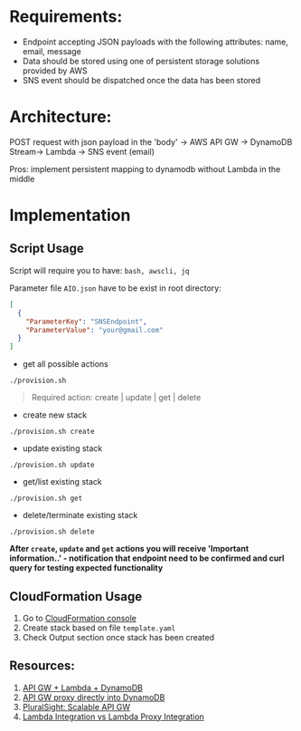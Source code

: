 # Requirements:
- Endpoint accepting JSON payloads with the following attributes: name, email, message
- Data should be stored using one of persistent storage solutions provided by AWS
- SNS event should be dispatched once the data has been stored

# Architecture:
POST request with json payload in the 'body' -> AWS API GW -> DynamoDB Stream-> Lambda -> SNS event (email)

Pros: implement persistent mapping to dynamodb without Lambda in the middle

# Implementation

## Script Usage
Script will require you to have: `bash, awscli, jq`

Parameter file `AIO.json` have to be exist in root directory:
```json
[
  {
    "ParameterKey": "SNSEndpoint",
    "ParameterValue": "your@gmail.com"
  }
]
```

- get all possible actions
```
./provision.sh
```
>Required action: create | update | get | delete

- create new stack
```
./provision.sh create
```
- update existing stack
```
./provision.sh update
```
- get/list existing stack
```
./provision.sh get
```
- delete/terminate existing stack
```
./provision.sh delete
```

**After `create`, `update` and `get` actions you will receive 'Important information..' - notification that endpoint need to be confirmed and curl query for testing expected functionality**

## CloudFormation Usage
1. Go to [CloudFormation console](https://console.aws.amazon.com/cloudformation)
2. Create stack based on file `template.yaml`
3. Check Output section once stack has been created

## Resources:
1. [API GW + Lambda + DynamoDB](https://docs.aws.amazon.com/lambda/latest/dg/with-on-demand-https-example.html)
2. [API GW proxy directly into DynamoDB](https://aws.amazon.com/blogs/compute/using-amazon-api-gateway-as-a-proxy-for-dynamodb/)
3. [PluralSight: Scalable API GW](https://app.pluralsight.com/library/courses/scalable-aws-api-gateway/)
4. [Lambda Integration vs Lambda Proxy Integration](https://stackoverflow.com/a/52240132)
